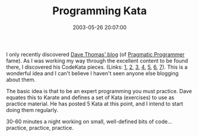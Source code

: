 ﻿---
layout: post
title: "Programming Kata"
comments: false
date: 2003-05-26 20:07:00
categories:
 - Technology
subtext-id: 5ee5dab3-f8eb-46be-a1d7-007bfd80e324
alias: /blog/Programming-Kata.aspx
---


I only recently discovered [Dave Thomas' blog](http://pragprog.com/pragdave) (of [Pragmatic Programmer](http://www.pragmaticprogrammer.com/) fame). As I was working my way through the excellent content to be found there, I discovered his CodeKata pieces. (Links: [1](http://pragprog.com/pragdave/Practices/CodeKata.rdoc,v), [2](http://pragprog.com/pragdave/Practices/Kata/KataOne.rdoc,v), [3](http://pragprog.com/pragdave/Practices/MoreKata.rdoc,v), [4](http://pragprog.com/pragdave/Practices/Kata/KataTwo.rdoc,v), [5](http://pragprog.com/pragdave/Practices/Kata/KataThree.rdoc,v), [6](http://pragprog.com/pragdave/Practices/Kata/KataFour.rdoc,v), [7](http://pragprog.com/pragdave/Practices/Kata/KataFive.rdoc,v)). This is a wonderful idea and I can't believe I haven't seen anyone else blogging about them.

The basic idea is that to be an expert programming you must practice. Dave equates this to Karate and defines a set of Kata (exercises) to use as practice material. He has posted 5 Kata at this point, and I intend to start doing them regularly. 

30-60 minutes a night working on small, well-defined bits of code... practice, practice, practice.
